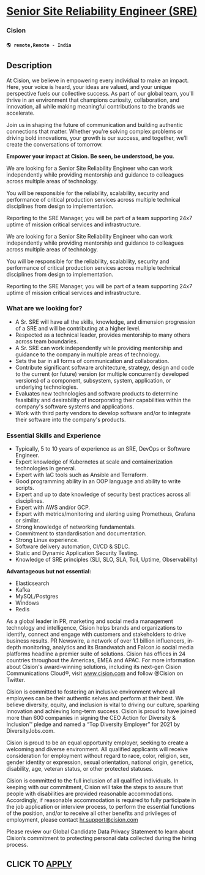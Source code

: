 # [Senior Site Reliability Engineer (SRE)](https://www.remotewlb.com/apply/senior-site-reliability-engineer-sre-128147)  
### Cision  
#### `🌎 remote,Remote - India`  

## Description

At Cision, we believe in empowering every individual to make an impact. Here, your voice is heard, your ideas are valued, and your unique perspective fuels our collective success. As part of our global team, you'll thrive in an environment that champions curiosity, collaboration, and innovation, all while making meaningful contributions to the brands we accelerate.

Join us in shaping the future of communication and building authentic connections that matter. Whether you're solving complex problems or driving bold innovations, your growth is our success, and together, we’ll create the conversations of tomorrow.

**Empower your impact at Cision. Be seen, be understood, be you.**

  

We are looking for a Senior Site Reliability Engineer who can work independently while providing mentorship and guidance to colleagues across multiple areas of technology.

You will be responsible for the reliability, scalability, security and performance of critical production services across multiple technical disciplines from design to implementation.

Reporting to the SRE Manager, you will be part of a team supporting 24x7 uptime of mission critical services and infrastructure.

  

We are looking for a Senior Site Reliability Engineer who can work independently while providing mentorship and guidance to colleagues across multiple areas of technology.

You will be responsible for the reliability, scalability, security and performance of critical production services across multiple technical disciplines from design to implementation.

Reporting to the SRE Manager, you will be part of a team supporting 24x7 uptime of mission critical services and infrastructure.

  

### What are we looking for?

* A Sr. SRE will have all the skills, knowledge, and dimension progression of a SRE and will be contributing at a higher level. 
* Respected as a technical leader, provides mentorship to many others across team boundaries.
* A Sr. SRE can work independently while providing mentorship and guidance to the company in multiple areas of technology.
* Sets the bar in all forms of communication and collaboration. 
* Contribute significant software architecture, strategy, design and code to the current (or future) version (or multiple concurrently developed versions) of a component, subsystem, system, application, or underlying technologies.
* Evaluates new technologies and software products to determine feasibility and desirability of incorporating their capabilities within the company's software systems and applications.
* Work with third party vendors to develop software and/or to integrate their software into the company's products.

  

### Essential Skills and Experience

* Typically, 5 to 10 years of experience as an SRE, DevOps or Software Engineer. 
* Expert knowledge of Kubernetes at scale and containerization technologies in general.
* Expert with IaC tools such as Ansible and Terraform.
* Good programming ability in an OOP language and ability to write scripts.
* Expert and up to date knowledge of security best practices across all disciplines.
* Expert with AWS and/or GCP.
* Expert with metrics/monitoring and alerting using Prometheus, Grafana or similar.
* Strong knowledge of networking fundamentals.
* Commitment to standardisation and documentation.
* Strong Linux experience.
* Software delivery automation, CI/CD & SDLC.
* Static and Dynamic Application Security Testing.
* Knowledge of SRE principles (SLI, SLO, SLA, Toil, Uptime, Observability)

  

 **Advantageous but not essential:**

* Elasticsearch
* Kafka 
* MySQL/Postgres
* Windows
* Redis

  

As a global leader in PR, marketing and social media management technology and intelligence, Cision helps brands and organizations to identify, connect and engage with customers and stakeholders to drive business results. PR Newswire, a network of over 1.1 billion influencers, in-depth monitoring, analytics and its Brandwatch and Falcon.io social media platforms headline a premier suite of solutions. Cision has offices in 24 countries throughout the Americas, EMEA and APAC. For more information about Cision's award-winning solutions, including its next-gen Cision Communications Cloud®, visit www.cision.com and follow @Cision on Twitter.

Cision is committed to fostering an inclusive environment where all employees can be their authentic selves and perform at their best. We believe diversity, equity, and inclusion is vital to driving our culture, sparking innovation and achieving long-term success. Cision is proud to have joined more than 600 companies in signing the CEO Action for Diversity & Inclusion™ pledge and named a “Top Diversity Employer” for 2021 by DiversityJobs.com.

Cision is proud to be an equal opportunity employer, seeking to create a welcoming and diverse environment. All qualified applicants will receive consideration for employment without regard to race, color, religion, sex, gender identity or expression, sexual orientation, national origin, genetics, disability, age, veteran status, or other protected statuses.

  

Cision is committed to the full inclusion of all qualified individuals. In keeping with our commitment, Cision will take the steps to assure that people with disabilities are provided reasonable accommodations. Accordingly, if reasonable accommodation is required to fully participate in the job application or interview process, to perform the essential functions of the position, and/or to receive all other benefits and privileges of employment, please contact hr.support@cision.com

Please review our Global Candidate Data Privacy Statement to learn about Cision’s commitment to protecting personal data collected during the hiring process.

  
## CLICK TO [APPLY](https://www.remotewlb.com/apply/senior-site-reliability-engineer-sre-128147)

